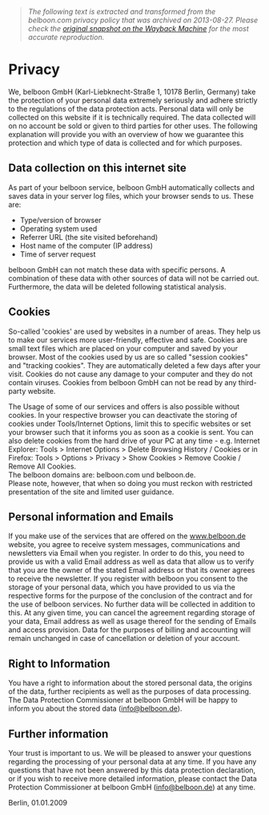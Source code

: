> *The following text is extracted and transformed from the belboon.com privacy policy that was archived on 2013-08-27. Please check the [original snapshot on the Wayback Machine](https://web.archive.org/web/20130827112643id_/http%3A//www.belboon.com/en/privacy.html) for the most accurate reproduction.*

# Privacy

We, belboon GmbH (Karl-Liebknecht-Straße 1, 10178 Berlin, Germany) take the protection of your personal data extremely seriously and adhere strictly to the regulations of the data protection acts. Personal data will only be collected on this website if it is technically required. The data collected will on no account be sold or given to third parties for other uses. The following explanation will provide you with an overview of how we guarantee this protection and which type of data is collected and for which purposes.

## Data collection on this internet site

As part of your belboon service, belboon GmbH automatically collects and saves data in your server log files, which your browser sends to us. These are:

  * Type/version of browser 
  * Operating system used 
  * Referrer URL (the site visited beforehand) 
  * Host name of the computer (IP address) 
  * Time of server request 



  
belboon GmbH can not match these data with specific persons. A combination of these data with other sources of data will not be carried out. Furthermore, the data will be deleted following statistical analysis.

## Cookies

So-called 'cookies' are used by websites in a number of areas. They help us to make our services more user-friendly, effective and safe. Cookies are small text files which are placed on your computer and saved by your browser. Most of the cookies used by us are so called "session cookies" and "tracking cookies". They are automatically deleted a few days after your visit. Cookies do not cause any damage to your computer and they do not contain viruses. Cookies from belboon GmbH can not be read by any third-party website.

The Usage of some of our services and offers is also possible without cookies. In your respective browser you can deactivate the storing of cookies under Tools/Internet Options, limit this to specific websites or set your browser such that it informs you as soon as a cookie is sent. You can also delete cookies from the hard drive of your PC at any time - e.g. Internet Explorer: Tools > Internet Options > Delete Browsing History / Cookies or in Firefox: Tools > Options > Privacy > Show Cookies > Remove Cookie / Remove All Cookies.   
The belboon domains are: belboon.com und belboon.de.   
Please note, however, that when so doing you must reckon with restricted presentation of the site and limited user guidance.

## Personal information and Emails

If you make use of the services that are offered on the www.belboon.de website, you agree to receive system messages, communications and newsletters via Email when you register. In order to do this, you need to provide us with a valid Email address as well as data that allow us to verify that you are the owner of the stated Email address or that its owner agrees to receive the newsletter. If you register with belboon you consent to the storage of your personal data, which you have provided to us via the respective forms for the purpose of the conclusion of the contract and for the use of belboon services. No further data will be collected in addition to this. At any given time, you can cancel the agreement regarding storage of your data, Email address as well as usage thereof for the sending of Emails and access provision. Data for the purposes of billing and accounting will remain unchanged in case of cancellation or deletion of your account.

## Right to Information

You have a right to information about the stored personal data, the origins of the data, further recipients as well as the purposes of data processing. The Data Protection Commissioner at belboon GmbH will be happy to inform you about the stored data (info@belboon.de).

## Further information

Your trust is important to us. We will be pleased to answer your questions regarding the processing of your personal data at any time. If you have any questions that have not been answered by this data protection declaration, or if you wish to receive more detailed information, please contact the Data Protection Commissioner at belboon GmbH (info@belboon.de) at any time. 

Berlin, 01.01.2009
